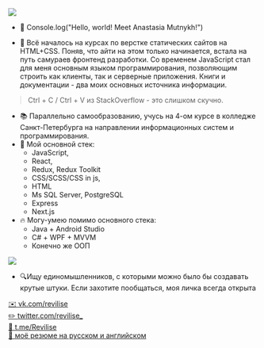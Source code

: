  <img src="https://www.codewars.com/users/Revilise/badges/small"/>

- 👋 Console.log("Hello, world! Meet Anastasia Mutnykh!")          

- 🌱 Всё началось на курсах по верстке статических сайтов на HTML+CSS. Поняв, что айти на этом только начинается, встала на путь самураев фронтенд разработки. Со временем JavaScript стал для меня основным языком программирования, позволяющим строить как клиенты, так и серверные приложения. Книги и документации - два моих основных источника информации. 

> Ctrl + C / Ctrl + V из StackOverflow - это слишком скучно.

- 📚 Параллельно самообразованию, учусь на 4-ом курсе в колледже Санкт-Петербурга на направлении информационных систем и программирования.
- 💾 Мой основной стек:
  - JavaScript,  
  - React,
  - Redux, Redux Toolkit
  - CSS/SCSS/CSS in js,
  - HTML
  - Ms SQL Server, PostgreSQL
  - Express
  - Next.js
- 🔥 Могу-умею помимо основного стека:
  - Java + Android Studio
  - C# + WPF + MVVM
  - Конечно же ООП

<img src="https://img.shields.io/badge/Ask%20me-anything-1abc9c.svg"/>

- 🔍Ищу единомышленников, с которыми можно было бы создавать крутые штуки.
Если захотите пообщаться, моя личка всегда открыта 

<a target="_blank" href="https://vk.com/revilise">✉️ vk.com/revilise </a><br/>
<a target="_blank" href="https://twitter.com/revilise_">✏️ twitter.com/revilise_</a><br/>
<a target="_blank" href="https://t.me/Revilise">💬 t.me/Revilise</a><br/>
<a target="_blank" href="https://www.figma.com/proto/AOSJFgBRso8alLtn56qGMY/RESUME?page-id=0%3A1&node-id=2%3A2">💼 моё резюме на русском и английском</a>
